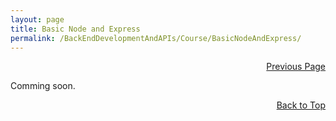 ```yaml
---
layout: page
title: Basic Node and Express
permalink: /BackEndDevelopmentAndAPIs/Course/BasicNodeAndExpress/
---
```


<p  align="right"><a href="#" onclick="history.back(); return false;">Previous Page</a></p>
Comming soon.

<p align="right"><a href="#" onclick="scrollToTop(); return false;">Back to Top</a></p>
